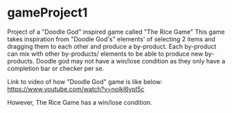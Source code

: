 # gameProject1
Project of a "Doodle God" inspired game called "The Rice Game"
This game takes inspiration from "Doodle God's" elements' of selecting 2 items and dragging them to each other and produce a by-product.
Each by-product can mix with other by-products/ elements to be able to produce new by-products.
Doodle god may not have a win/lose condition as they only have a completion bar or checker per se.

Link to video of how "Doodle God" game is like below:
https://www.youtube.com/watch?v=noikl6ypI5c

However, The Rice Game has a win/lose condition.


